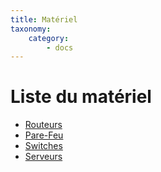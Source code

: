 ```yaml
---
title: Matériel
taxonomy:
    category:
        - docs
---
```


# Liste du matériel

* [Routeurs](/materiel/routeurs)
* [Pare-Feu](/materiel/pare-feu)
* [Switches](/materiel/switches)
* [Serveurs](/materiel/serveurs)
